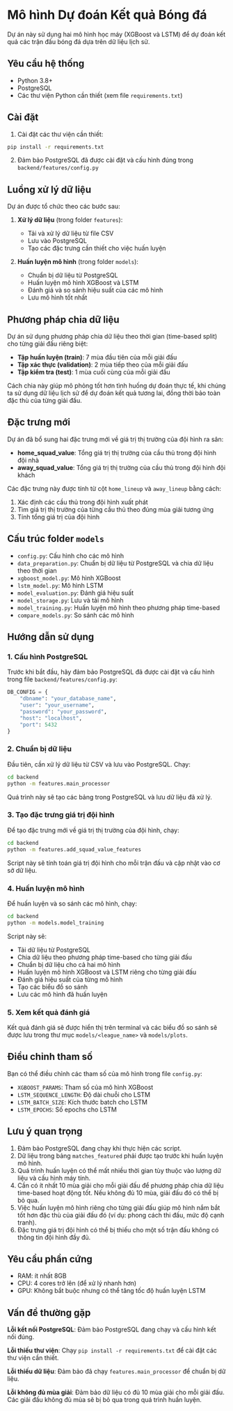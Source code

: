 # Mô hình Dự đoán Kết quả Bóng đá

Dự án này sử dụng hai mô hình học máy (XGBoost và LSTM) để dự đoán kết quả các trận đấu bóng đá dựa trên dữ liệu lịch sử.

## Yêu cầu hệ thống

- Python 3.8+
- PostgreSQL
- Các thư viện Python cần thiết (xem file `requirements.txt`)

## Cài đặt

1. Cài đặt các thư viện cần thiết:

```bash
pip install -r requirements.txt
```

2. Đảm bảo PostgreSQL đã được cài đặt và cấu hình đúng trong `backend/features/config.py`

## Luồng xử lý dữ liệu

Dự án được tổ chức theo các bước sau:

1. **Xử lý dữ liệu** (trong folder `features`):
   - Tải và xử lý dữ liệu từ file CSV
   - Lưu vào PostgreSQL
   - Tạo các đặc trưng cần thiết cho việc huấn luyện

2. **Huấn luyện mô hình** (trong folder `models`):
   - Chuẩn bị dữ liệu từ PostgreSQL
   - Huấn luyện mô hình XGBoost và LSTM
   - Đánh giá và so sánh hiệu suất của các mô hình
   - Lưu mô hình tốt nhất

## Phương pháp chia dữ liệu

Dự án sử dụng phương pháp chia dữ liệu theo thời gian (time-based split) cho từng giải đấu riêng biệt:

- **Tập huấn luyện (train)**: 7 mùa đầu tiên của mỗi giải đấu
- **Tập xác thực (validation)**: 2 mùa tiếp theo của mỗi giải đấu
- **Tập kiểm tra (test)**: 1 mùa cuối cùng của mỗi giải đấu

Cách chia này giúp mô phỏng tốt hơn tình huống dự đoán thực tế, khi chúng ta sử dụng dữ liệu lịch sử để dự đoán kết quả tương lai, đồng thời bảo toàn đặc thù của từng giải đấu.

## Đặc trưng mới

Dự án đã bổ sung hai đặc trưng mới về giá trị thị trường của đội hình ra sân:

- **home_squad_value**: Tổng giá trị thị trường của cầu thủ trong đội hình đội nhà
- **away_squad_value**: Tổng giá trị thị trường của cầu thủ trong đội hình đội khách

Các đặc trưng này được tính từ cột `home_lineup` và `away_lineup` bằng cách:
1. Xác định các cầu thủ trong đội hình xuất phát
2. Tìm giá trị thị trường của từng cầu thủ theo đúng mùa giải tương ứng
3. Tính tổng giá trị của đội hình

## Cấu trúc folder `models`

- `config.py`: Cấu hình cho các mô hình
- `data_preparation.py`: Chuẩn bị dữ liệu từ PostgreSQL và chia dữ liệu theo thời gian
- `xgboost_model.py`: Mô hình XGBoost
- `lstm_model.py`: Mô hình LSTM
- `model_evaluation.py`: Đánh giá hiệu suất
- `model_storage.py`: Lưu và tải mô hình
- `model_training.py`: Huấn luyện mô hình theo phương pháp time-based
- `compare_models.py`: So sánh các mô hình

## Hướng dẫn sử dụng

### 1. Cấu hình PostgreSQL

Trước khi bắt đầu, hãy đảm bảo PostgreSQL đã được cài đặt và cấu hình trong file `backend/features/config.py`:

```python
DB_CONFIG = {
    "dbname": "your_database_name",
    "user": "your_username",
    "password": "your_password",
    "host": "localhost",
    "port": 5432
}
```

### 2. Chuẩn bị dữ liệu

Đầu tiên, cần xử lý dữ liệu từ CSV và lưu vào PostgreSQL. Chạy:

```bash
cd backend
python -m features.main_processor
```

Quá trình này sẽ tạo các bảng trong PostgreSQL và lưu dữ liệu đã xử lý.

### 3. Tạo đặc trưng giá trị đội hình

Để tạo đặc trưng mới về giá trị thị trường của đội hình, chạy:

```bash
cd backend
python -m features.add_squad_value_features
```

Script này sẽ tính toán giá trị đội hình cho mỗi trận đấu và cập nhật vào cơ sở dữ liệu.

### 4. Huấn luyện mô hình

Để huấn luyện và so sánh các mô hình, chạy:

```bash
cd backend
python -m models.model_training
```

Script này sẽ:

- Tải dữ liệu từ PostgreSQL
- Chia dữ liệu theo phương pháp time-based cho từng giải đấu
- Chuẩn bị dữ liệu cho cả hai mô hình
- Huấn luyện mô hình XGBoost và LSTM riêng cho từng giải đấu
- Đánh giá hiệu suất của từng mô hình
- Tạo các biểu đồ so sánh
- Lưu các mô hình đã huấn luyện

### 5. Xem kết quả đánh giá

Kết quả đánh giá sẽ được hiển thị trên terminal và các biểu đồ so sánh sẽ được lưu trong thư mục `models/<league_name>` và `models/plots`.

## Điều chỉnh tham số

Bạn có thể điều chỉnh các tham số của mô hình trong file `config.py`:

- `XGBOOST_PARAMS`: Tham số của mô hình XGBoost
- `LSTM_SEQUENCE_LENGTH`: Độ dài chuỗi cho LSTM
- `LSTM_BATCH_SIZE`: Kích thước batch cho LSTM
- `LSTM_EPOCHS`: Số epochs cho LSTM

## Lưu ý quan trọng

1. Đảm bảo PostgreSQL đang chạy khi thực hiện các script.
2. Dữ liệu trong bảng `matches_featured` phải được tạo trước khi huấn luyện mô hình.
3. Quá trình huấn luyện có thể mất nhiều thời gian tùy thuộc vào lượng dữ liệu và cấu hình máy tính.
4. Cần có ít nhất 10 mùa giải cho mỗi giải đấu để phương pháp chia dữ liệu time-based hoạt động tốt. Nếu không đủ 10 mùa, giải đấu đó có thể bị bỏ qua.
5. Việc huấn luyện mô hình riêng cho từng giải đấu giúp mô hình nắm bắt tốt hơn đặc thù của giải đấu đó (ví dụ: phong cách thi đấu, mức độ cạnh tranh).
6. Đặc trưng giá trị đội hình có thể bị thiếu cho một số trận đấu không có thông tin đội hình đầy đủ.

## Yêu cầu phần cứng

- RAM: ít nhất 8GB
- CPU: 4 cores trở lên (để xử lý nhanh hơn)
- GPU: Không bắt buộc nhưng có thể tăng tốc độ huấn luyện LSTM

## Vấn đề thường gặp

**Lỗi kết nối PostgreSQL**: Đảm bảo PostgreSQL đang chạy và cấu hình kết nối đúng.

**Lỗi thiếu thư viện**: Chạy `pip install -r requirements.txt` để cài đặt các thư viện cần thiết.

**Lỗi thiếu dữ liệu**: Đảm bảo đã chạy `features.main_processor` để chuẩn bị dữ liệu.

**Lỗi không đủ mùa giải**: Đảm bảo dữ liệu có đủ 10 mùa giải cho mỗi giải đấu. Các giải đấu không đủ mùa sẽ bị bỏ qua trong quá trình huấn luyện.
